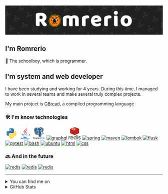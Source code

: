 ![Header](https://github.com/RomrerioPrevious/romrerioprevious/blob/main/assets/logo.png)

## I'm Romrerio

📖 The schoolboy, which is programmer.

## I'm system and web developer

I have been studying and working for 4 years. During this time, I managed to work in several teams and make several truly complex projects.

My main project is [GBread]("https://github.com/RomrerioPrevious/GBread"), a compiled programming language

### 🛠️ I'm know technologies

[<img src="https://raw.githubusercontent.com/devicons/devicon/master/icons/python/python-original.svg" alt="python" width="40" height="40"/>](https://github.com/python)
[<img src="https://raw.githubusercontent.com/devicons/devicon/master/icons/java/java-original.svg" alt="java" width="40" height="40"/>](https://www.java.com/)
[<img src="https://raw.githubusercontent.com/devicons/devicon/master/icons/postgresql/postgresql-original-wordmark.svg" alt="postgresql" width="40" height="40"/>](https://www.postgresql.org/)
[<img src="https://www.vectorlogo.zone/logos/graphql/graphql-icon.svg" alt="graphql" width="40" height="40"/>]("https://graphql.org/")
[<img src="https://raw.githubusercontent.com/devicons/devicon/master/icons/redis/redis-original-wordmark.svg" alt="redis" width="40" height="40"/>](https://redis.io/)
[<img src="https://user-images.githubusercontent.com/25181517/117201470-f6d56780-adec-11eb-8f7c-e70e376cfd07.png" alt="spring" width="40" height="40"/>]("https://spring.io/")
[<img src="https://user-images.githubusercontent.com/25181517/117207242-07d5a700-adf4-11eb-975e-be04e62b984b.png" alt="maven" width="40" height="40"/>]("https://maven.apache.org/")
[<img src="https://user-images.githubusercontent.com/25181517/190229463-87fa862f-ccf0-48da-8023-940d287df610.png" alt="lombok" width="40" height="40"/>]("https://projectlombok.org/")
[<img src="https://user-images.githubusercontent.com/25181517/183423775-2276e25d-d43d-4e58-890b-edbc88e915f7.png" alt="flusk" width="40" height="40"/>]("https://github.com/pallets/flask")
[<img src="https://user-images.githubusercontent.com/25181517/184117132-9e89a93b-65fb-47c3-91e7-7d0f99e7c066.png" alt="pytest" width="40" height="40"/>]("https://docs.pytest.org/en/8.0.x/")
[<img src="https://user-images.githubusercontent.com/25181517/192158606-7c2ef6bd-6e04-47cf-b5bc-da2797cb5bda.png" alt="bash" width="40" height="40"/>]("https://www.gnu.org/software/bash/manual/bash.html")
[<img src="https://user-images.githubusercontent.com/25181517/186884153-99edc188-e4aa-4c84-91b0-e2df260ebc33.png" alt="ubuntu" width="40" height="40"/>]("https://ubuntu.com/")
[<img src="https://user-images.githubusercontent.com/25181517/192158954-f88b5814-d510-4564-b285-dff7d6400dad.png" alt="html" width="40" height="40"/>]("https://www.youtube.com/watch?v=dQw4w9WgXcQ")
[<img src="https://user-images.githubusercontent.com/25181517/183898674-75a4a1b1-f960-4ea9-abcb-637170a00a75.png" alt="css" width="40" height="40"/>]("https://www.youtube.com/watch?v=dQw4w9WgXcQ")

### 🔜 And in the future

[<img src="https://user-images.githubusercontent.com/25181517/192599922-3a8ceb1c-ff1d-40bc-b73c-99ea1182d8ad.png" alt="redis" width="40" height="40"/>]("https://github.com/rust-lang/rust")
[<img src="https://user-images.githubusercontent.com/25181517/117207330-263ba280-adf4-11eb-9b97-0ac5b40bc3be.png" alt="redis" width="40" height="40"/>]("https://www.docker.com/")
[<img src="https://user-images.githubusercontent.com/25181517/182534006-037f08b5-8e7b-4e5f-96b6-5d2a5558fa85.png" alt="redis" width="40" height="40"/>]("https://github.com/kubernetes/kubernetes")

---

<details>
  <summary>You can find me on</summary>

[![KWork](https://img.shields.io/badge/-KWork-black?style=for-the-badge)](https://kwork.ru/user/_john_)

</details>

<details>
  <summary>GitHub Stats</summary>

![Stats](https://github-readme-stats.vercel.app/api/top-langs/?username=RomrerioPrevious&layout=compact&theme=tokyonight)

</details>
